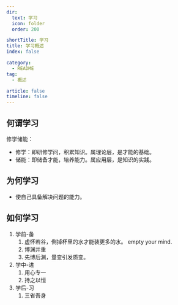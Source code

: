 ```yaml
---
dir:
  text: 学习
  icon: folder
  order: 200

shortTitle: 学习
title: 学习概述
index: false

category: 
  - README
tag:
  - 概述

article: false
timeline: false
---
```


## 何谓学习

修学储能：

* 修学：即研修学问，积累知识。属理论层，是才能的基础。
* 储能：即储备才能，培养能力。属应用层，是知识的实践。

## 为何学习

* 使自己具备解决问题的能力。

## 如何学习

1. 学前-备
    1. 虚怀若谷，倒掉杯里的水才能装更多的水。 empty your mind.
    2. 博渊并重
    3. 先博后渊，量变引发质变。
2. 学中-进
    1. 用心专一
    2. 持之以恒
3. 学后-习
    1. 三省吾身